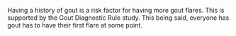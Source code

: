 Having a history of gout is a risk factor for having more gout flares. This is supported by the Gout Diagnostic Rule study. This being said, everyone has gout has to have their first flare at some point.
